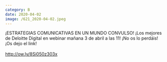 ```yaml
--- 
category: B 
date: 2020-04-02 
image: /621_2020-04-02.jpeg 
--- 
```


¡ESTRATEGIAS COMUNICATIVAS EN UN MUNDO CONVULSO! ¡Los mejores de Deloitte Digital en webinar mañana 3 de abril a las 11! ¡No os lo perdáis! ¡Os dejo el link!<br><br>http://ow.ly/8Si050z303x
